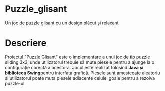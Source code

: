# Puzzle_glisant
Un joc de puzzle glisant cu un design plăcut și relaxant
# Descriere 
Proiectul "Puzzle Glisant" este o implementare a unui joc de tip puzzle sliding 3x3, unde utilizatorul trebuie să mute piesele pentru a ajunge la o configurație corectă a acestora. Jocul este realizat folosind **Java și biblioteca Swing**pentru interfața grafică. Piesele sunt amestecate aleatoriu și utilizatorul poate muta piesele adiacente celulei goale pentru a rezolva puzzle-ul.
